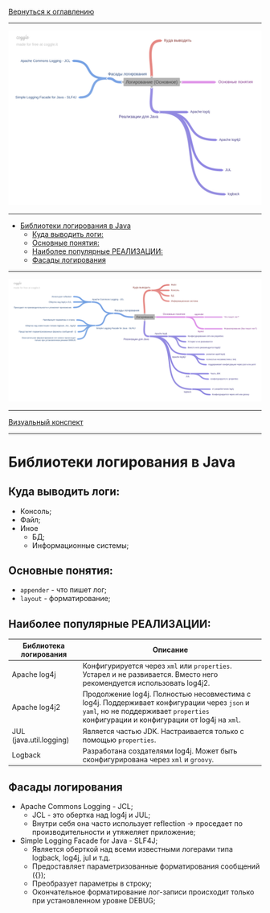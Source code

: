 [Вернуться к оглавлению](https://github.com/engine-it-in/different-level-task/blob/main/README.md)
***
![Памятка](log_main.png)
***
* [Библиотеки логирования в Java](#библиотеки-логирования-в-java)
  * [Куда выводить логи:](#куда-выводить-логи-)
  * [Основные понятия:](#основные-понятия-)
  * [Наиболее популярные РЕАЛИЗАЦИИ:](#наиболее-популярные-реализации-)
  * [Фасады логирования](#фасады-логирования)
***
![Описание картинки](download.png)
***
[Визуальный конспект](https://coggle.it/diagram/ZuP_HKWLaORTxyWt/t/%D0%BB%D0%BE%D0%B3%D0%B8%D1%80%D0%BE%D0%B2%D0%B0%D0%BD%D0%B8%D0%B5/2b0f7dfc87efa8aa04f1eaae8862ee294a2a803912497c085723b58f64bc52d1)
***

# Библиотеки логирования в Java

## Куда выводить логи:
* Консоль; 
* Файл;
* Иное 
  * БД; 
  * Информационные системы;

## Основные понятия:
- `appender` - что пишет лог;
- `layout` - форматирование;

## Наиболее популярные РЕАЛИЗАЦИИ:
| Библиотека логирования  | Описание                                                                                                                                                                           |
|-------------------------|------------------------------------------------------------------------------------------------------------------------------------------------------------------------------------|
| Apache log4j            | Конфигурируется через `xml` или `properties`. Устарел и не развивается. Вместо него рекомендуется использовать log4j2.                                                             |
| Apache log4j2           | Продолжение log4j. Полностью несовместима с log4j. Поддерживает конфигурации через `json` и `yaml`, но не поддерживает `properties` конфигурации и конфигурации от log4j на `xml`. |
| JUL (java.util.logging) | Является частью JDK. Настраивается только с помощью `properties`.                                                                                                                  |
| Logback                 | Разработана создателями log4j. Может быть сконфигурирована через `xml` и `groovy`.                                                                                                 |

## Фасады логирования
* Apache Commons Logging - JCL;
  * JCL - это обертка над log4j и JUL;
  * Внутри себя она часто использует reflection -> проседает по производительности и утяжеляет приложение;
* Simple Logging Facade for Java - SLF4J;
  * Является оберткой над всеми известными логерами типа logback, log4j, jul и т.д.
  * Предоставляет параметризованные форматирования сообщений ({}); 
  * Преобразует параметры в строку; 
  * Окончательное форматирование лог-записи происходит только при установленном уровне DEBUG;